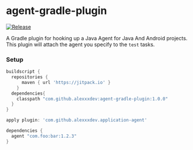 # agent-gradle-plugin
[![Release](https://jitpack.io/v/alexxxdev/agent-gradle-plugin.svg)](https://jitpack.io/#alexxxdev/agent-gradle-plugin)

A Gradle plugin for hooking up a Java Agent for Java And Android projects.
This plugin will attach the agent you specify to the `test` tasks.

### Setup
```Groovy
buildscript {
  repositories {	
	  maven { url 'https://jitpack.io' }
	}
  dependencies{
    classpath "com.github.alexxxdev:agent-gradle-plugin:1.0.0"
  }
}

apply plugin: 'com.github.alexxxdev.application-agent'

dependencies { 
  agent "com.foo:bar:1.2.3"
}

